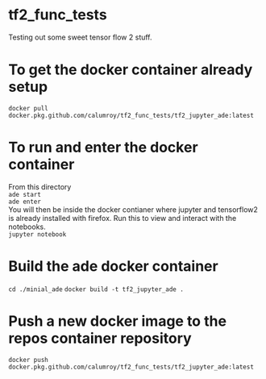 # tf2_func_tests
Testing out some sweet tensor flow 2 stuff.

# To get the docker container already setup 
`docker pull docker.pkg.github.com/calumroy/tf2_func_tests/tf2_jupyter_ade:latest`  

# To run and enter the docker container
From this directory  
`ade start`  
`ade enter`  
You will then be inside the docker contianer where jupyter and tensorflow2 is already installed with firefox.
Run this to view and interact with the notebooks.  
`jupyter notebook`  

# Build the ade docker container
`cd ./minial_ade`
`docker build -t tf2_jupyter_ade .`  

# Push a new docker image to the repos container repository
`docker push docker.pkg.github.com/calumroy/tf2_func_tests/tf2_jupyter_ade:latest`  
